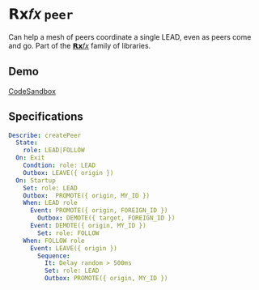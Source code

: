 # 𝗥𝘅𝑓𝑥 `peer`

Can help a mesh of peers coordinate a single LEAD, even as peers come and go. Part of the [𝗥𝘅𝑓𝑥](https://github.com/deanrad/rxfx) family of libraries.

## Demo
[CodeSandbox](https://codesandbox.io/s/rxfx-peer-example-fk32ds)

## Specifications 

```yaml
Describe: createPeer
  State:
    role: LEAD|FOLLOW
  On: Exit
    Condtion: role: LEAD
    Outbox: LEAVE({ origin })
  On: Startup
    Set: role: LEAD
    Outbox:  PROMOTE({ origin, MY_ID })
    When: LEAD role
      Event: PROMOTE({ origin, FOREIGN_ID })
        Outbox: DEMOTE({ target, FOREIGN_ID })
      Event: DEMOTE({ origin, MY_ID })
        Set: role: FOLLOW
    When: FOLLOW role
      Event: LEAVE({ origin })
        Sequence: 
          It: Delay random > 500ms
          Set: role: LEAD
          Outbox: PROMOTE({ origin, MY_ID })  
```